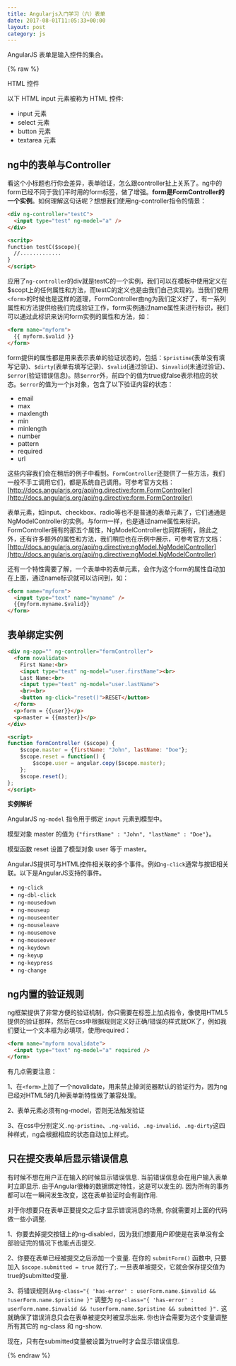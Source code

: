 ```yaml
---
title: Angularjs入门学习（六）表单
date: 2017-08-01T11:05:33+00:00
layout: post
category: js
---
```


AngularJS 表单是输入控件的集合。

{% raw %}

HTML 控件

以下 HTML input 元素被称为 HTML 控件:

- input 元素
- select 元素
- button 元素
- textarea 元素

## ng中的表单与Controller

看这个小标题也行你会差异，表单验证，怎么跟controller扯上关系了。ng中的form已经不同于我们平时用的form标签，做了增强。**form是FormController的一个实例**。如何理解这句话呢？想想我们使用ng-controller指令的情景：

```html
<div ng-controller="testC">
  <input type="test" ng-model="a" />
</div>

<scritp>
function testC($scope){
  //.............
}
</script>
```

应用了`ng-controller`的div就是testC的一个实例，我们可以在模板中使用定义在$scopt上的任何属性和方法，而testC的定义也是由我们自己实现的。当我们使用`<form>`的时候也是这样的道理，FormController由ng为我们定义好了，有一系列属性和方法提供给我们完成验证工作，form实例通过name属性来进行标识，我们可以通过此标识来访问form实例的属性和方法，如：

```html
<form name="myform">
  {{ myform.$valid }}
</form>
```

form提供的属性都是用来表示表单的验证状态的，包括：`$pristine`(表单没有填写记录)、`$dirty`(表单有填写记录)、`$valid`(通过验证)、`$invalid`(未通过验证)、`$error`(验证错误信息)。除`$error`外，前四个的值为true或false表示相应的状态。`$error`的值为一个js对象，包含了以下验证内容的状态：

- email
- max
- maxlength
- min
- minlength
- number
- pattern
- required
- url

这些内容我们会在稍后的例子中看到。`FormController`还提供了一些方法，我们一般不手工调用它们，都是系统自己调用。可参考官方文档：[http://docs.angularjs.org/api/ng.directive:form.FormController](http://docs.angularjs.org/api/ng.directive:form.FormController)

表单元素，如input、checkbox、radio等也不是普通的表单元素了，它们通通是NgModelController的实例。与form一样，也是通过name属性来标识。FormController拥有的那五个属性，NgModelController也同样拥有，除此之外，还有许多额外的属性和方法，我们稍后也在示例中展示，可参考官方文档：[http://docs.angularjs.org/api/ng.directive:ngModel.NgModelController](http://docs.angularjs.org/api/ng.directive:ngModel.NgModelController)

还有一个特性需要了解，一个表单中的表单元素，会作为这个form的属性自动加在上面，通过name标识就可以访问到，如：

```html
<form name="myform">
  <input type="text" name="myname" />
  {{myform.myname.$valid}}
</form>
```

## 表单绑定实例

```html
<div ng-app="" ng-controller="formController">
  <form novalidate>
    First Name:<br>
    <input type="text" ng-model="user.firstName"><br>
    Last Name:<br>
    <input type="text" ng-model="user.lastName">
    <br><br>
    <button ng-click="reset()">RESET</button>
  </form>
  <p>form = {{user}}</p>
  <p>master = {{master}}</p>
</div>

<script>
function formController ($scope) {
    $scope.master = {firstName: "John", lastName: "Doe"};
    $scope.reset = function() {
        $scope.user = angular.copy($scope.master);
    };
    $scope.reset();
};
</script>
```

**实例解析**

AngularJS `ng-model` 指令用于绑定 `input` 元素到模型中。

模型对象 master 的值为 `{"firstName" : "John", "lastName" : "Doe"}`。

模型函数 reset 设置了模型对象 user 等于 master。

AngularJS提供可与HTML控件相关联的多个事件。例如`ng-click`通常与按钮相关联。以下是AngularJS支持的事件。

- `ng-click`
- `ng-dbl-click`
- `ng-mousedown`
- `ng-mouseup`
- `ng-mouseenter`
- `ng-mouseleave`
- `ng-mousemove`
- `ng-mouseover`
- `ng-keydown`
- `ng-keyup`
- `ng-keypress`
- `ng-change`

## ng内置的验证规则 

ng框架提供了非常方便的验证机制，你只需要在标签上加点指令，像使用HTML5提供的验证那样，然后在css中根据规则定义好正确/错误的样式就OK了，例如我们要让一个文本框为必填项，使用required：

```html
<form name="myform novalidate">
  <input type="text" ng-model="a" required />
</form>
```

有几点需要注意：

1、在`<form>`上加了一个novalidate，用来禁止掉浏览器默认的验证行为，因为ng已经对HTML5的几种表单新特性做了兼容处理。

2、表单元素必须有ng-model，否则无法触发验证

3、在css中分别定义`.ng-pristine`、`.ng-valid`、`.ng-invalid`、`.ng-dirty`这四种样式，ng会根据相应的状态自动加上样式。

## 只在提交表单后显示错误信息

有时候不想在用户正在输入的时候显示错误信息. 当前错误信息会在用户输入表单时立即显示. 由于Angular很棒的数据绑定特性，这是可以发生的. 因为所有的事务都可以在一瞬间发生改变，这在表单验证时会有副作用.

对于你想要只在表单正要提交之后才显示错误消息的场景, 你就需要对上面的代码做一些小调整.

1、你要去掉提交按钮上的ng-disabled，因为我们想要用户即使是在表单没有全部验证完的情况下也能点击提交.

2、你要在表单已经被提交之后添加一个变量. 在你的 `submitForm()` 函数中, 只要加入 `$scope.submitted = true` 就行了;. 一旦表单被提交，它就会保存提交值为true的submitted变量.

3、将错误规则从`ng-class="{ 'has-error' : userForm.name.$invalid && !userForm.name.$pristine }"` 调整为 `ng-class="{ 'has-error' : userForm.name.$invalid && !userForm.name.$pristine && submitted }".` 这就确保了错误消息只会在表单被提交时被显示出来. 你也许会需要为这个变量调整所有其它的 ng-class 和 ng-show.

现在，只有在submitted变量被设置为true时才会显示错误信息.

{% endraw %}
